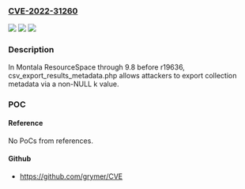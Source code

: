 ### [CVE-2022-31260](https://cve.mitre.org/cgi-bin/cvename.cgi?name=CVE-2022-31260)
![](https://img.shields.io/static/v1?label=Product&message=n%2Fa&color=blue)
![](https://img.shields.io/static/v1?label=Version&message=n%2Fa&color=blue)
![](https://img.shields.io/static/v1?label=Vulnerability&message=n%2Fa&color=brighgreen)

### Description

In Montala ResourceSpace through 9.8 before r19636, csv_export_results_metadata.php allows attackers to export collection metadata via a non-NULL k value.

### POC

#### Reference
No PoCs from references.

#### Github
- https://github.com/grymer/CVE

